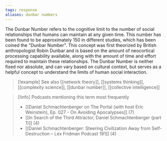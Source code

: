 ```yaml
---
tags: response
aliases: dunbar numbers
---
```


The Dunbar Number refers to the cognitive limit to the number of social relationships that humans can maintain at any given time. This number has been found to be approximately 150 in different studies, which has been coined the "Dunbar Number". This concept was first theorized by British anthropologist Robin Dunbar and is based on the amount of neocortical processing capability available, along with the amount of time and effort required to maintain these relationships. The Dunbar Number is neither fixed nor absolute, and can vary based on cultural context, but serves as a helpful concept to understand the limits of human social interaction.

> [!example] See also
> [[network theory]], [[systems thinking]], [[complexity science]], [[dunbar number]], [[collective intelligence]]

> [!info] Podcasts mentioning this term most frequently
> * [[Daniel Schmachtenberger on The Portal (with host Eric Weinstein), Ep. 027 - On Avoiding Apocalypses]] (7)
> * [[In Search of the Third Attractor, Daniel Schmachtenberger (part 1)]] (4)
> * [[Daniel Schmachtenberger: Steering Civilization Away from Self-Destruction – Lex Fridman Podcast 191]] (4)
